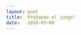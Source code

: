 ```yaml
---
layout: post
title:  Probando el juego"
date:   2016-03-09
---
```

<script type="text/javascript" src="assets/js/phaser.min.js"></script>
<script type="text/javascript" src="states/MainMenu.js"></script>
<script type="text/javascript" src="states/GameState.js"></script>
<script type="text/javascript" src="states/GameOver.js"></script>
<script type="text/javascript" src="states/Start.js"></script>

<div id="Gamediv"></div>

